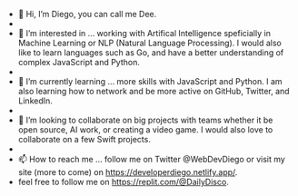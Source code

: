 - 👋 Hi, I’m Diego, you can call me Dee.
- 
- 👀 I’m interested in ... working with Artifical Intelligence speficially in Machine Learning or NLP (Natural Language Processing). I would also like to learn languages such as Go, and have a better understanding of complex JavaScript and Python.
- 
- 🌱 I’m currently learning ... more skills with JavaScript and Python. I am also learning how to network and be more active on GitHub, Twitter, and LinkedIn. 
- 
- 💞️ I’m looking to collaborate on big projects with teams whether it be open source, AI work, or creating a video game. I would also love to collaborate on a few Swift projects.
- 
- 📫 How to reach me ... follow me on Twitter @WebDevDiego or visit my site (more to come) on https://developerdiego.netlify.app/.
- feel free to follow me on https://replit.com/@DailyDisco.

<!---
DailyDisco/DailyDisco is a ✨ special ✨ repository because its `README.md` (this file) appears on your GitHub profile.
You can click the Preview link to take a look at your changes.
--->
